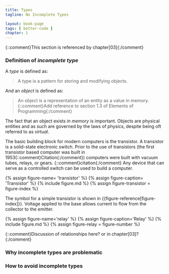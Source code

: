 ```yaml
---
title: Types
tagline: No Incomplete Types

layout: book-page
tags: [ better-code ]
chapter: 1
---
```

{::comment}This section is referenced by chapter[03]{:/comment}

### Definition of _incomplete type_

A _type_ is defined as:

> A type is a pattern for storing and modifying objects.

And an _object_ is defined as:

> An object is a representation of an entity as a value in memory. {::comment}Add reference to section 1.3 of Elements of Programming{:/comment}

The fact that an object exists _in memory_ is important. Objects are physical entities and as such are governed by the laws of physics, despite being oft referred to as _virtual_.

The basic building block for modern computers is the transistor. A transistor is a solid-state electronic switch. Prior to the use of transistors (the first transistor based computer was built in 1953{::comment}Citation{:/comment}) computers were built with vacuum tubes, relays, or gears. {::comment}citation{:/comment} Any device that can serve as a controlled switch can be used to build a computer.

{% assign figure-name= 'transistor' %}
{% assign figure-caption= 'Transistor' %}
{% include figure.md %}
{% assign figure-transistor = figure-index %}

The symbol for a simple transistor is shown in {{figure-reference[figure-index]}}. Voltage applied to the base allows current to flow from the collector to the emitter.

{% assign figure-name='relay' %}
{% assign figure-caption='Relay' %}
{% include figure.md %}
{% assign figure-relay = figure-number %}

{::comment}Discussion of relationships here? or in chapter[03]?{:/comment}



### Why incomplete types are problematic

### How to avoid incomplete types

[transistor]: figures/transistor.svg
